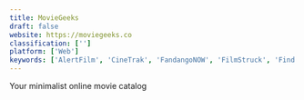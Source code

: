 ```yaml
---
title: MovieGeeks
draft: false 
website: https://moviegeeks.co
classification: ['']
platform: ['Web']
keywords: ['AlertFilm', 'CineTrak', 'FandangoNOW', 'FilmStruck', 'Find a Film Fast', 'HBO Now', 'Hubbos', 'IMDb', 'Lazy Day', 'MovieLaLa', 'MovieList', 'Movue', 'Nachos for Trakt.tv', 'Popflake', 'SoMeFilm', 'StayIn', 'Vimsy', 'Youpine']
---
```

Your minimalist online movie catalog